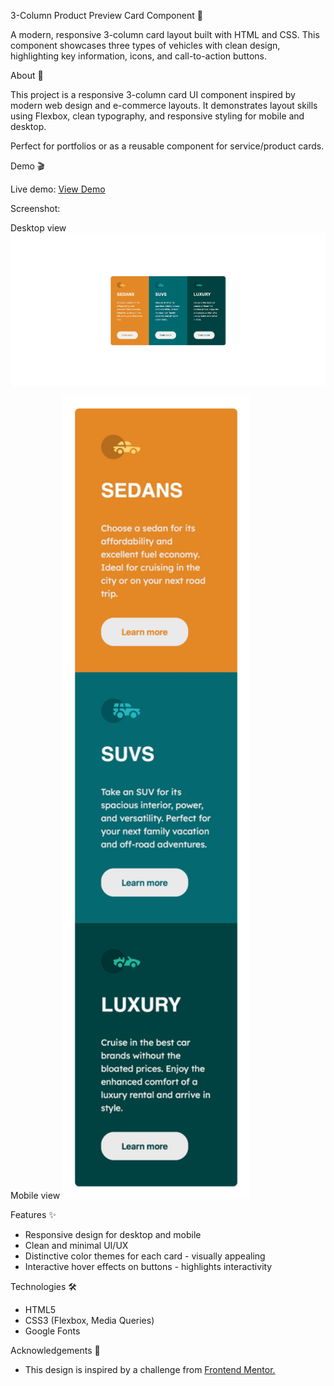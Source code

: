 3-Column Product Preview Card Component 🌸

A modern, responsive 3-column card layout built with HTML and CSS. This component showcases three types of vehicles with clean design, highlighting key information, icons, and call-to-action buttons.

About 📝

This project is a responsive 3-column card UI component inspired by modern web design and e-commerce layouts. It demonstrates layout skills using Flexbox, clean typography, and responsive styling for mobile and desktop.

Perfect for portfolios or as a reusable component for service/product cards.

Demo 🎬

Live demo: 
[View Demo](https://anile7.github.io/3-column-preview-card/)

Screenshot: 

Desktop view
<img src="images/screenshot.png" alt="Desktop Screenshot" width="600">

Mobile view
<img src="images/mobile-screenshot.jpg" alt="Mobile Screenshot" width="300">

Features ✨
- Responsive design for desktop and mobile
- Clean and minimal UI/UX
- Distinctive color themes for each card - visually appealing
- Interactive hover effects on buttons - highlights interactivity

Technologies 🛠️
- HTML5
- CSS3 (Flexbox, Media Queries)
- Google Fonts

Acknowledgements 🙏
- This design is inspired by a challenge from [Frontend Mentor.](https://www.frontendmentor.io/)
